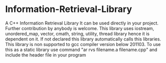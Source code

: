 # Information-Retrieval-Library
A C++ Information Retrieval Library
It can be used directly in your project. Further contribution by anybody is welcome.
This library uses iostream, unordered_map, vector, cmath, string, utility, thread library hence it is dependent on it.
If not declared this library automatically calls this libraries.
This library is non supported to gcc compiler version below 201103.
To use this as a static library use command "ar rvs filename.a filename.cpp" and include the header file in your program

